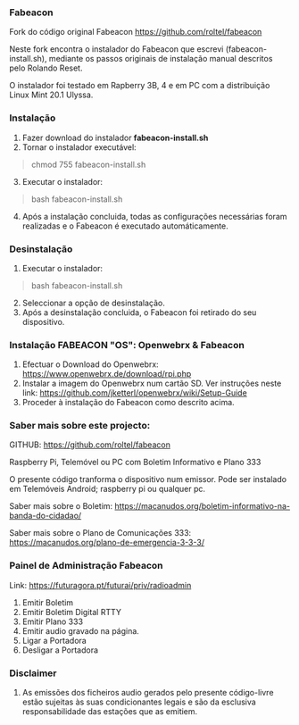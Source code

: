 ### Fabeacon

Fork do código original Fabeacon https://github.com/roltel/fabeacon

Neste fork encontra o instalador do Fabeacon que escrevi (fabeacon-install.sh), mediante os passos originais de instalação manual descritos pelo Rolando Reset.

O instalador foi testado em Rapberry 3B, 4 e em PC com a distribuição Linux Mint 20.1 Ulyssa.

### Instalação

1. Fazer download do instalador **fabeacon-install.sh**
2. Tornar o instalador executável: 
> chmod 755 fabeacon-install.sh
3. Executar o instalador:
> bash fabeacon-install.sh
4. Após a instalação concluida, todas as configurações necessárias foram realizadas e o Fabeacon é executado automáticamente.

### Desinstalação

1. Executar o instalador:
> bash fabeacon-install.sh
2. Seleccionar a opção de desinstalação.
2. Após a desinstalação concluida, o Fabeacon foi retirado do seu dispositivo.

### Instalação FABEACON "OS": Openwebrx & Fabeacon 

1. Efectuar o Download do Openwebrx: https://www.openwebrx.de/download/rpi.php
2. Instalar a imagem do Openwebrx num cartão SD. Ver instruções neste link: https://github.com/jketterl/openwebrx/wiki/Setup-Guide
3. Proceder à instalação do Fabeacon como descrito acima.

### Saber mais sobre este projecto: 

GITHUB: https://github.com/roltel/fabeacon

Raspberry Pi, Telemóvel ou PC com Boletim Informativo e Plano 333

O presente código tranforma o dispositivo num emissor. Pode ser instalado em Telemóveis Android; raspberry pi ou qualquer pc.

Saber mais sobre o Boletim: https://macanudos.org/boletim-informativo-na-banda-do-cidadao/

Saber mais sobre o Plano de Comunicações 333: https://macanudos.org/plano-de-emergencia-3-3-3/

### Painel de Administração Fabeacon

Link: https://futuragora.pt/futurai/priv/radioadmin

1. Emitir Boletim
2. Emitir Boletim Digital RTTY
3. Emitir Plano 333
4. Emitir audio gravado na página.
5. Ligar a Portadora
6. Desligar a Portadora

### Disclaimer
1. As emissões dos ficheiros audio gerados pelo presente código-livre estão sujeitas às suas condicionantes legais e são da esclusiva responsabilidade das estações que as emitiem.
